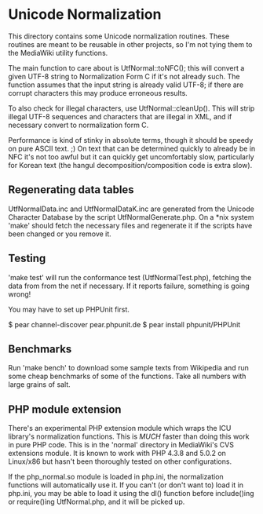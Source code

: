 # Unicode Normalization

This directory contains some Unicode normalization routines. These routines
are meant to be reusable in other projects, so I'm not tying them to the
MediaWiki utility functions.

The main function to care about is UtfNormal::toNFC(); this will convert
a given UTF-8 string to Normalization Form C if it's not already such.
The function assumes that the input string is already valid UTF-8; if there
are corrupt characters this may produce erroneous results.

To also check for illegal characters, use UtfNormal::cleanUp(). This will
strip illegal UTF-8 sequences and characters that are illegal in XML, and
if necessary convert to normalization form C.

Performance is kind of stinky in absolute terms, though it should be speedy
on pure ASCII text. ;) On text that can be determined quickly to already be
in NFC it's not too awful but it can quickly get uncomfortably slow,
particularly for Korean text (the hangul decomposition/composition code is
extra slow).


## Regenerating data tables

UtfNormalData.inc and UtfNormalDataK.inc are generated from the Unicode
Character Database by the script UtfNormalGenerate.php. On a *nix system
'make' should fetch the necessary files and regenerate it if the scripts
have been changed or you remove it.


## Testing

'make test' will run the conformance test (UtfNormalTest.php), fetching the
data from from the net if necessary. If it reports failure, something is
going wrong!

You may have to set up PHPUnit first.

$ pear channel-discover pear.phpunit.de
$ pear install phpunit/PHPUnit

## Benchmarks

Run 'make bench' to download some sample texts from Wikipedia and run some
cheap benchmarks of some of the functions. Take all numbers with large
grains of salt.


## PHP module extension

There's an experimental PHP extension module which wraps the ICU library's
normalization functions. This is *MUCH* faster than doing this work in pure
PHP code. This is in the 'normal' directory in MediaWiki's CVS extensions
module. It is known to work with PHP 4.3.8 and 5.0.2 on Linux/x86 but hasn't
been thoroughly tested on other configurations.

If the php_normal.so module is loaded in php.ini, the normalization functions
will automatically use it. If you can't (or don't want to) load it in php.ini,
you may be able to load it using the dl() function before include()ing or
require()ing UtfNormal.php, and it will be picked up.

